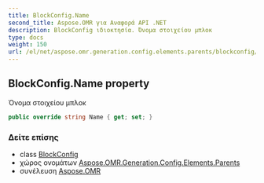 ```yaml
---
title: BlockConfig.Name
second_title: Aspose.OMR για Αναφορά API .NET
description: BlockConfig ιδιοκτησία. Όνομα στοιχείου μπλοκ
type: docs
weight: 150
url: /el/net/aspose.omr.generation.config.elements.parents/blockconfig/name/
---
```

## BlockConfig.Name property

Όνομα στοιχείου μπλοκ

```csharp
public override string Name { get; set; }
```

### Δείτε επίσης

* class [BlockConfig](../)
* χώρος ονομάτων [Aspose.OMR.Generation.Config.Elements.Parents](../../blockconfig/)
* συνέλευση [Aspose.OMR](../../../)


